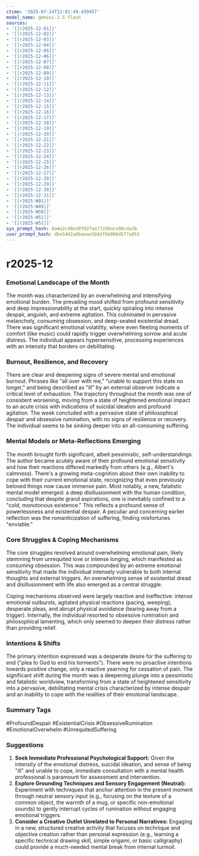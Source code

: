 ```yaml
---
ctime: '2025-07-24T12:01:49.459457'
model_name: gemini-2.5-flash
sources:
- '[[r2025-12-01]]'
- '[[r2025-12-02]]'
- '[[r2025-12-03]]'
- '[[r2025-12-04]]'
- '[[r2025-12-05]]'
- '[[r2025-12-06]]'
- '[[r2025-12-07]]'
- '[[r2025-12-08]]'
- '[[r2025-12-09]]'
- '[[r2025-12-10]]'
- '[[r2025-12-11]]'
- '[[r2025-12-12]]'
- '[[r2025-12-13]]'
- '[[r2025-12-14]]'
- '[[r2025-12-15]]'
- '[[r2025-12-16]]'
- '[[r2025-12-17]]'
- '[[r2025-12-18]]'
- '[[r2025-12-19]]'
- '[[r2025-12-20]]'
- '[[r2025-12-21]]'
- '[[r2025-12-22]]'
- '[[r2025-12-23]]'
- '[[r2025-12-24]]'
- '[[r2025-12-25]]'
- '[[r2025-12-26]]'
- '[[r2025-12-27]]'
- '[[r2025-12-28]]'
- '[[r2025-12-29]]'
- '[[r2025-12-30]]'
- '[[r2025-12-31]]'
- '[[r2025-W01]]'
- '[[r2025-W49]]'
- '[[r2025-W50]]'
- '[[r2025-W51]]'
- '[[r2025-W52]]'
sys_prompt_hash: 8a4e2c48e30702faa772d9aca98cda3b
user_prompt_hash: dbe5442a8baeae3b8dfbb086d5f7a853
---
```

# r2025-12

### Emotional Landscape of the Month
The month was characterized by an overwhelming and intensifying emotional burden. The prevailing mood shifted from profound sensitivity and deep impressionability at the start, quickly spiraling into intense despair, anguish, and extreme agitation. This culminated in pervasive melancholy, consuming obsession, and deep-seated existential dread. There was significant emotional volatility, where even fleeting moments of comfort (like music) could rapidly trigger overwhelming sorrow and acute distress. The individual appears hypersensitive, processing experiences with an intensity that borders on debilitating.

### Burnout, Resilience, and Recovery
There are clear and deepening signs of severe mental and emotional burnout. Phrases like "all over with me," "unable to support this state no longer," and being described as "ill" by an external observer indicate a critical level of exhaustion. The trajectory throughout the month was one of consistent worsening, moving from a state of heightened emotional impact to an acute crisis with indications of suicidal ideation and profound agitation. The week concluded with a pervasive state of philosophical despair and obsessive rumination, with no signs of resilience or recovery. The individual seems to be sinking deeper into an all-consuming suffering.

### Mental Models or Meta-Reflections Emerging
The month brought forth significant, albeit pessimistic, self-understandings. The author became acutely aware of their profound emotional sensitivity and how their reactions differed markedly from others (e.g., Albert's calmness). There's a growing meta-cognition about their own inability to cope with their current emotional state, recognizing that even previously beloved things now cause immense pain. Most notably, a new, fatalistic mental model emerged: a deep disillusionment with the human condition, concluding that despite grand aspirations, one is inevitably confined to a "cold, monotonous existence." This reflects a profound sense of powerlessness and existential despair. A peculiar and concerning earlier reflection was the romanticization of suffering, finding misfortunes "enviable."

### Core Struggles & Coping Mechanisms
The core struggles revolved around overwhelming emotional pain, likely stemming from unrequited love or intense longing, which manifested as consuming obsession. This was compounded by an extreme emotional sensitivity that made the individual intensely vulnerable to both internal thoughts and external triggers. An overwhelming sense of existential dread and disillusionment with life also emerged as a central struggle.

Coping mechanisms observed were largely reactive and ineffective: intense emotional outbursts, agitated physical reactions (pacing, weeping), desperate pleas, and abrupt physical avoidance (tearing away from a trigger). Internally, the individual resorted to obsessive rumination and philosophical lamenting, which only seemed to deepen their distress rather than providing relief.

### Intentions & Shifts
The primary intention expressed was a desperate desire for the suffering to end ("plea to God to end his torments"). There were no proactive intentions towards positive change, only a reactive yearning for cessation of pain. The significant shift during the month was a deepening plunge into a pessimistic and fatalistic worldview, transforming from a state of heightened sensitivity into a pervasive, debilitating mental crisis characterized by intense despair and an inability to cope with the realities of their emotional landscape.

### Summary Tags
#ProfoundDespair #ExistentialCrisis #ObsessiveRumination #EmotionalOverwhelm #UnrequitedSuffering

### Suggestions
1.  **Seek Immediate Professional Psychological Support:** Given the intensity of the emotional distress, suicidal ideation, and sense of being "ill" and unable to cope, immediate consultation with a mental health professional is paramount for assessment and intervention.
2.  **Explore Grounding Techniques and Sensory Engagement (Neutral):** Experiment with techniques that anchor attention in the present moment through neutral sensory input (e.g., focusing on the texture of a common object, the warmth of a mug, or specific non-emotional sounds) to gently interrupt cycles of rumination without engaging emotional triggers.
3.  **Consider a Creative Outlet Unrelated to Personal Narratives:** Engaging in a new, structured creative activity that focuses on technique and objective creation rather than personal expression (e.g., learning a specific technical drawing skill, simple origami, or basic calligraphy) could provide a much-needed mental break from internal turmoil.